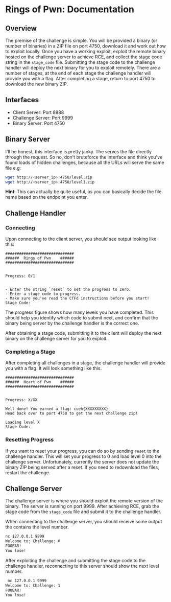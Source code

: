 # Rings of Pwn: Documentation

## Overview

The premise of the challenge is simple. You will be provided a binary (or number of binaries) in a ZIP file on port 4750, 
download it and work out how to exploit locally. Once you have a working exploit, exploit the remote binary hosted on the 
challenge server to achieve RCE, and collect the stage code string in the `stage_code` file. 
Submitting the stage code to the challenge handler will deploy the next binary for you to exploit remotely. There 
are a number of stages, at the end of each stage the challenge handler will provide you with a flag. After completing 
a stage, return to port 4750 to download the new binary ZIP.

## Interfaces

- Client Server: Port 8888
- Challenge Server: Port 9999
- Binary Server: Port 4750

## Binary Server

I'll be honest, this interface is pretty janky. The serves the file directly through the request. So no, don't bruteforce
the interface and think you've found loads of hidden challenges, because all the URLs will serve the same file e.g:

```bash
wget http://<server_ip>:4750/level.zip
wget http://<server_ip>:4750/level1.zip
```

**Hint**: This can actually be quite useful, as you can basically decide the file name based on the endpoint you enter.

## Challenge Handler 

### Connecting

Upon connecting to the client server, you should see output looking like this:

```
##############################
######  Rings of Pwn    ######
##############################


Progress: 0/1


- Enter the string `reset` to set the progress to zero.
- Enter a stage code to progress.
- Make sure you've read the CTFd instructions before you start!
Stage Code:
```

The progress figure shows how many levels you have completed. This should help you identify which code to submit next,
and confirm that the binary being server by the challenge handler is the correct one.

After obtaining a stage code, submitting it to the client will deploy the next binary on the challenge server for you to exploit.

### Completing a Stage

After completing all challenges in a stage, the challenge handler will provide you with a flag. It will look something
like this.

```
##############################
######  Heart of Pwn    ######
##############################


Progress: X/XX

Well done! You earned a flag: cueh{XXXXXXXXX}
Head back over to port 4750 to get the next challenge zip!

Loading level X
Stage Code:
```

### Resetting Progress

If you want to reset your progress, you can do so by sending `reset` to the challenge handler. This 
will set your progress to 0 and load level 0 into the challenge server. Unfortunately, currently the server does
not update the binary ZIP being served after a reset. If you need to redownload the files, restart the challenge.


## Challenge Server


The challenge server is where you should exploit the remote version of the binary. The server is running on port 9999.
After achieving RCE, grab the stage code from the `stage_code` file and submit it to the challenge handler.

When connecting to the challenge server, you should receive some output the contains the level number. 

```bash
nc 127.0.0.1 9999
Welcome to: Challenge: 0
FOOBAR!
You lose!
```

After exploiting the challenge and submitting the stage code to the challenge handler, reconnecting to this server
should show the next level number.

```bash
 nc 127.0.0.1 9999
Welcome to: Challenge: 1
FOOBAR!
You lose!
```